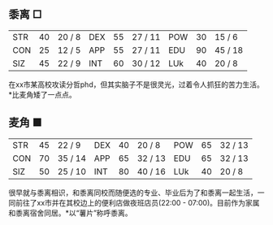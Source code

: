 ## 黍离 □

|  |  |   |  |   |  |  |   |  |
|---|---|---|---|---|---|---|---|---|
| STR | 40 | 20 / 8 | DEX | 55 | 27 / 11 | POW | 30 | 15 / 6 |
| CON | 25 | 12 / 5 | APP | 55 | 27 / 11 | EDU | 90 | 45 / 18 |
| SIZ | 45 | 22 / 9 | INT | 60 | 30 / 12 | LUk | 40 | 20 / 8 |

在xx市某高校攻读分哲phd，但其实脑子不是很灵光，过着令人抓狂的苦力生活。 *比麦角矮了一点点。


## 麦角 ■

|  |  |   |  |   |  |  |   |  |
|---|---|---|---|---|---|---|---|---|
| STR | 45 | 22 / 9 | DEX | 40 | 20 / 8 | POW | 65 | 32 / 13 |
| CON | 70 | 35 / 14 | APP | 65 | 32 / 13 | EDU | 65 | 32 / 13 |
| SIZ | 50 | 25 / 10 | INT | 80 | 40 / 16 | LUk | 40 | 20 / 8 |

很早就与黍离相识，和黍离同校而随便选的专业、毕业后为了和黍离一起生活，一同前往了xx市并在其校边上的便利店做夜班店员(22:00 - 07:00)。目前作为家属和黍离宿舍同居。\*以“薯片”称呼黍离。
